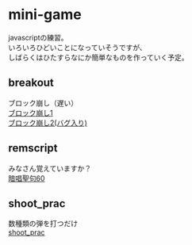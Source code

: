 mini-game
========

javascriptの練習。  
いろいろひどいことになっていそうですが、  
しばらくはひたすらなにか簡単なものを作っていく予定。  


## breakout
ブロック崩し（遅い）  
[ブロック崩し1](https://yuhori.github.io/mini-game/breakout.html)  
[ブロック崩し2(バグ入り)](https://yuhori.github.io/mini-game/breakout_with_bug.html)

## remscript
みなさん覚えていますか？  
[暗唱聖句60](https://yuhori.github.io/mini-game/remscript.html)


## shoot_prac
数種類の弾を打つだけ  
[shoot_prac](https://yuhori.github.io/mini-game/shoot_prac.html)

